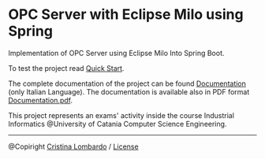 # OPC Server with Eclipse Milo using Spring
Implementation of OPC Server using Eclipse Milo Into Spring Boot.

To test the project read [Quick Start](dist/quick_start.md).

The complete documentation of the project can be found [Documentation](doc/Documentation.md) (only Italian Language). The documentation is available also in PDF format [Documentation.pdf](doc/Documentation.pdf).

This project represents an exams' activity inside the course Industrial Informatics @University of Catania Computer Science Engineering.

---
@Copiright [Cristina Lombardo](https://github.com/cristinalombardo/) / [License](/LICENSE)
